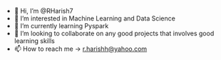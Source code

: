 - 👋 Hi, I’m @RHarish7
- 👀 I’m interested in Machine Learning and Data Science
- 🌱 I’m currently learning Pyspark 
- 💞️ I’m looking to collaborate on any good projects that involves good learning skills
- 📫 How to reach me -> r.harishh@yahoo.com

<!---
RHarish7/RHarish7 is a ✨ special ✨ repository because its `README.md` (this file) appears on your GitHub profile.
You can click the Preview link to take a look at your changes.
--->
